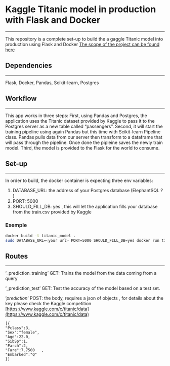 # Kaggle Titanic model  in production with Flask and Docker
- - - -
This repository is a complete set-up to build the a gaggle Titanic model into production using Flask and Docker
[The scope of the project can be found here](./Scope.md)

## Dependencies
- - - -
Flask, Docker, Pandas, Scikit-learn, Postgres

## Workflow
- - - -
This app works in three steps:
First, using Pandas and Postgres, the application uses the Titanic dataset provided by Kaggle to pass it to the Postgres server as a new table called “passengers”.
Second, it will start the training pipeline using again Pandas but this time with Scikit-learn Pipeline class. Pandas pulls data from our server then transform to a dataframe that will pass through the pipeline.
Once done the pipleine saves the newly train model.
Third, the model is provided to the Flask for the world to consume.

## Set-up 
- - - -
In order to build, the docker container is expecting three env variables:
1. DATABASE_URL: the address of your Postgres database (ElephantSQL ? )
2. PORT: 5000 
3. SHOULD_FILL_DB: yes , this will let the application fills your database from the train.csv provided by Kaggle

### Exemple

``` bash
docker build -t titanic_model .
sudo DATABASE_URL=<your url> PORT=5000 SHOULD_FILL_DB=yes docker run titanic_model -e DATABASE_URL -e PORT -e SHOULD_FILL_DB -p 5000:5000 titanic_model
```

## Routes
- - - -
‘_prediction_training’
GET:
Trains the model from the data coming from a query 

‘_prediction_test’
GET:
Test the accuracy of the model based on a test set.

‘_prediction_‘
POST:
the body, requires a json of objects , for details about the key please check the Kaggle competition [https://www.kaggle.com/c/titanic/data](https://www.kaggle.com/c/titanic/data)
```
[{
"Pclass":3,
"Sex":"female",
"Age":22.0,
"SibSp":1,
"Parch":2,
"Fare":7.7500	,
"Embarked":"Q"	
}]

```
